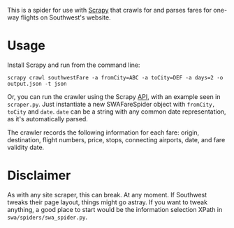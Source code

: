 This is a spider for use with [Scrapy](http://www.scrapy.org) that crawls for and parses fares for one-way flights on Southwest's website. 

# Usage
Install Scrapy and run from the command line:

	scrapy crawl southwestFare -a fromCity=ABC -a toCity=DEF -a days=2 -o output.json -t json 
	
Or, you can run the crawler using the Scrapy [API](https://scrapy.readthedocs.org/en/latest/topics/api.html), with an example seen in `scraper.py`.
Just instantiate a new SWAFareSpider object with `fromCity, toCity` and `date`. `date` can be a string with any common date representation, as it's automatically parsed.

The crawler records the following information for each fare: origin, destination, flight numbers, price, stops, connecting airports, date, and fare validity date.

# Disclaimer
As with any site scraper, this can break. At any moment. If Southwest tweaks their page layout, things might go astray. If you want to tweak anything, a good place to start would be the information selection XPath in `swa/spiders/swa_spider.py`.

